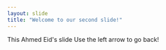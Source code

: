 ```yaml
---
layout: slide
title: "Welcome to our second slide!"
---
```


This Ahmed Eid's slide
Use the left arrow to go back!
